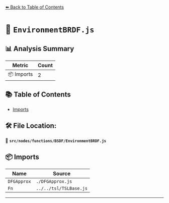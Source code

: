 [⬅️ Back to Table of Contents](../../../../index.md)

# 📄 `EnvironmentBRDF.js`

## 📊 Analysis Summary

| Metric | Count |
|--------|-------|
| 📦 Imports | 2 |

## 📚 Table of Contents

- [Imports](#imports)

## 🛠️ File Location:
📂 **`src/nodes/functions/BSDF/EnvironmentBRDF.js`**

## 📦 Imports

| Name | Source |
|------|--------|
| `DFGApprox` | `./DFGApprox.js` |
| `Fn` | `../../tsl/TSLBase.js` |


---